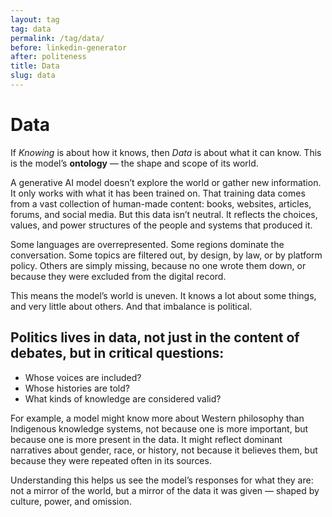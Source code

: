 ```yaml
---
layout: tag
tag: data
permalink: /tag/data/
before: linkedin-generator
after: politeness
title: Data
slug: data
---
```


# Data

If *Knowing* is about how it knows, then *Data* is about what it can know. This is the model’s **ontology** — the shape and scope of its world.

A generative AI model doesn’t explore the world or gather new information. It only works with what it has been trained on. That training data comes from a vast collection of human-made content: books, websites, articles, forums, and social media. But this data isn’t neutral. It reflects the choices, values, and power structures of the people and systems that produced it.

Some languages are overrepresented. Some regions dominate the conversation. Some topics are filtered out, by design, by law, or by platform policy. Others are simply missing, because no one wrote them down, or because they were excluded from the digital record.

This means the model’s world is uneven. It knows a lot about some things, and very little about others. And that imbalance is political.

## Politics lives in data, not just in the content of debates, but in critical questions:
- Whose voices are included?
- Whose histories are told?
- What kinds of knowledge are considered valid?

For example, a model might know more about Western philosophy than Indigenous knowledge systems, not because one is more important, but because one is more present in the data. It might reflect dominant narratives about gender, race, or history, not because it believes them, but because they were repeated often in its sources.

Understanding this helps us see the model’s responses for what they are: not a mirror of the world, but a mirror of the data it was given — shaped by culture, power, and omission.
